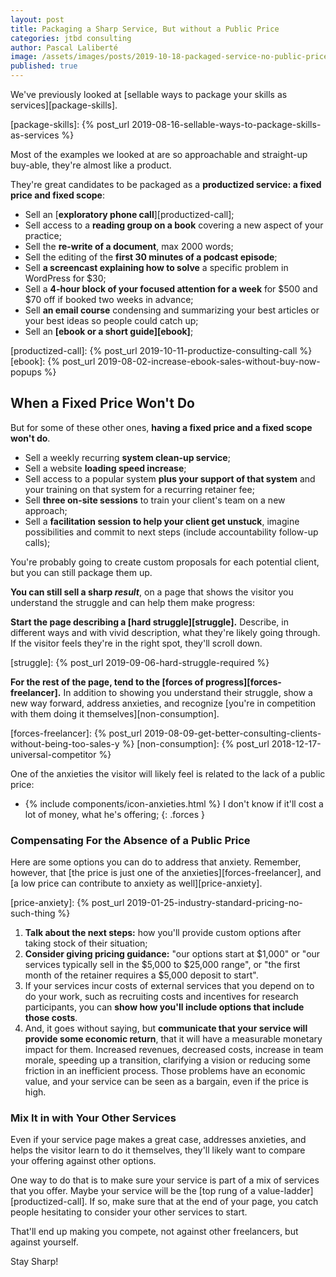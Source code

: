```yaml
---
layout: post
title: Packaging a Sharp Service, But without a Public Price
categories: jtbd consulting
author: Pascal Laliberté
image: /assets/images/posts/2019-10-18-packaged-service-no-public-price.jpg
published: true
---
```


We've previously looked at [sellable ways to package your skills as services][package-skills].

[package-skills]: {% post_url 2019-08-16-sellable-ways-to-package-skills-as-services %}

Most of the examples we looked at are so approachable and straight-up buy-able, they're almost like a product.

They're great candidates to be packaged as a **productized service: a fixed price and fixed scope**:

* Sell an [**exploratory phone call**][productized-call];
* Sell access to a **reading group on a book** covering a new aspect of your practice;
* Sell the **re-write of a document**, max 2000 words;
* Sell the editing of the **first 30 minutes of a podcast episode**;
* Sell **a screencast explaining how to solve** a specific problem in WordPress for $30;
* Sell a **4-hour block of your focused attention for a week** for $500 and $70 off if booked two weeks in advance;
* Sell **an email course** condensing and summarizing your best articles or your best ideas so people could catch up;
* Sell an **[ebook or a short guide][ebook]**;

[productized-call]: {% post_url 2019-10-11-productize-consulting-call %}
[ebook]: {% post_url 2019-08-02-increase-ebook-sales-without-buy-now-popups %}

## When a Fixed Price Won't Do

But for some of these other ones, **having a fixed price and a fixed scope won't do**.

* Sell a weekly recurring **system clean-up service**;
* Sell a website **loading speed increase**;
* Sell access to a popular system **plus your support of that system** and your training on that system for a recurring retainer fee;
* Sell **three on-site sessions** to train your client's team on a new approach;
* Sell a **facilitation session to help your client get unstuck**, imagine possibilities and commit to next steps (include accountability follow-up calls);

You're probably going to create custom proposals for each potential client, but you can still package them up.

**You can still sell a sharp _result_**, on a page that shows the visitor you understand the struggle and can help them make progress:

**Start the page describing a [hard struggle][struggle].** Describe, in different ways and with vivid description, what they're likely going through. If the visitor feels they're in the right spot, they'll scroll down.

[struggle]: {% post_url 2019-09-06-hard-struggle-required %}

**For the rest of the page, tend to the [forces of progress][forces-freelancer].** In addition to showing you understand their struggle, show a new way forward, address anxieties, and recognize [you're in competition with them doing it themselves][non-consumption].

[forces-freelancer]: {% post_url 2019-08-09-get-better-consulting-clients-without-being-too-sales-y %}
[non-consumption]: {% post_url 2018-12-17-universal-competitor %}

One of the anxieties the visitor will likely feel is related to the lack of a public price:

* {% include components/icon-anxieties.html %} I don't know if it'll cost a lot of money, what he's offering;
{: .forces }

### Compensating For the Absence of a Public Price

Here are some options you can do to address that anxiety. Remember, however, that [the price is just one of the anxieties][forces-freelancer], and [a low price can contribute to anxiety as well][price-anxiety].

[price-anxiety]: {% post_url 2019-01-25-industry-standard-pricing-no-such-thing %}

1. **Talk about the next steps:** how you'll provide custom options after taking stock of their situation;
2. **Consider giving pricing guidance:** "our options start at $1,000" or "our services typically sell in the $5,000 to $25,000 range", or "the first month of the retainer requires a $5,000 deposit to start".
3. If your services incur costs of external services that you depend on to do your work, such as recruiting costs and incentives for research participants, you can **show how you'll include options that include those costs**.
4. And, it goes without saying, but **communicate that your service will provide some economic return**, that it will have a measurable monetary impact for them. Increased revenues, decreased costs, increase in team morale, speeding up a transition, clarifying a vision or reducing some friction in an inefficient process. Those problems have an economic value, and your service can be seen as a bargain, even if the price is high.

### Mix It in with Your Other Services

Even if your service page makes a great case, addresses anxieties, and helps the visitor learn to do it themselves, they'll likely want to compare your offering against other options.

One way to do that is to make sure your service is part of a mix of services that you offer. Maybe your service will be the [top rung of a value-ladder][productized-call]. If so, make sure that at the end of your page, you catch people hesitating to consider your other services to start.

That'll end up making you compete, not against other freelancers, but against yourself.

Stay Sharp!
